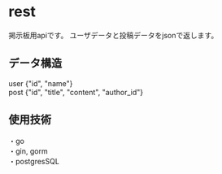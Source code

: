 # rest

掲示板用apiです。
ユーザデータと投稿データをjsonで返します。  

## データ構造
user {"id", "name"}  
post {"id", "title", "content", "author_id"}  

## 使用技術
・go  
・gin, gorm  
・postgresSQL
